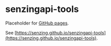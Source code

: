 # senzingapi-tools

Placeholder for [GitHub pages](https://pages.github.com/).

See [https://senzing.github.io/senzingapi-tools](https://senzing.github.io/senzingapi-tools).